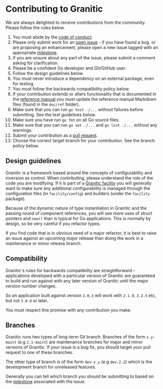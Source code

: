 # Contributing to Granitic

We are always delighted to receive contributions from the community. Please follow the rules below.

1. You must abide by the [code of conduct](CODE_OF_CONDUCT.md).
1. Please only submit work for an [open issue](https://github.com/graniticio/granitic/issues) - if you have found a bug. 
or are proposing an enhancement, please open a new issue tagged with an appropriate [milestone](https://github.com/graniticio/granitic/milestones).
1. If you are unsure about any part of the issue, please submit a comment asking for clarification.
1. Please be a confident Go developer and Git/GitHub user. 
1. Follow the design guidelines below.
1. You must never introduce a dependency on an external package, even for testing.
1. You must follow the backwards compatibility policy below.
1. If your contribution extends or alters functionality that is documented in the [reference manual](https://granitic.io/ref/) 
you must update the reference manual Markdown files (found in the `doc/ref` folder).
1. Make sure that you can run `go test ./...` without failures before submitting. See the test guidelines below.
1. Make sure you have run `go fmt` on all Go source files.
1. Make sure that you can run `go vet ./...` and `go lint ./...` without any warnings.
1. Submit your contribution as a [pull request](https://help.github.com/en/github/collaborating-with-issues-and-pull-requests/about-pull-requests).
1. Choose the correct target branch for your contribution. See the branch policy below.

## Design guidelines

Granitic is a framework based around the concepts of configurability and inversion as control. When contributing,
please understand the role of the code you are modifying. If it is part of a [Granitic facility](https://granitic.io/ref/facilities)
you will generally want to make sure any additional configurability is managed through the configuration files 
(in `facility/config`) and builders (under the `facility` package).

Because of the dynamic nature of type instantiation in Granitic and the passing round of component references, 
you will see more uses of struct pointers and `new()` than is typical for Go applications. This is normally
by design, so be very careful if you refactor types.

If you find code that is in obvious need of a major refactor, it is best to raise an issue against an upcoming
_major_ release than doing the work in a maintenance or minor release branch.

## Compatibility

Granitic's rules for backwards compatibility are straightforward - applications developed with a particular
version of Granitic are guaranteed to build and run against with any later version of Granitic until the
major version number changes.

So an application built against version `2.0.3` will work with `2.1.0`, `2.2.5` etc, but not `3.0.0` or later.

You must respect this promise with any contribution you make.


## Branches

Granitic runs two types of long-term Git branch. Branches of the form `x.y-maint` (e.g `2.1-maint`) are maintenance
branches for major and minor versions of Granitic. If your issue is a bug fix, you should target your pull request 
to one of these branches.

The other type of branch is of the form `dev-x.y` (e.g `dev-2.2`) which is the development branch for unreleased 
features.

Generally you can tell which branch you should be submitting to based on the [milestone](https://github.com/graniticio/granitic/milestones)
associated with the issue.